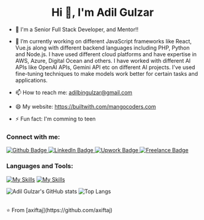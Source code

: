 

<h1 align="center">Hi 👋, I'm Adil Gulzar </h1>

- 🌱 I'm a Senior Full Stack Developer, and Mentor!!
- 🔭 I’m currently working on different JavaScript frameworks like React, Vue.js along with different backend languages including PHP, Python and Node.js. I have used different cloud platforms and have expertise in AWS, Azure, Digital Ocean and others. I have worked with different AI APIs like OpenAI APIs, Gemini API etc on different AI projects. I've used fine-tuning techniques to make models work better for certain tasks and applications.
  
- 📫 How to reach me: adilbingulzar@gmail.com
- 😄 My website: https://builtwith.com/mangocoders.com
- ⚡ Fun fact: I'm comming to teen
  
### Connect with me:
<div id="badges">
  <a href="https://github.com/adilbingulzar">
    <img src="https://img.shields.io/badge/Github-white?style=for-the-badge&logo=Github&logoColor=black" alt="Github Badge"/>
 
  </a>
   <a href="https://www.linkedin.com/in/adilbingulzar/">
    <img src="https://img.shields.io/badge/LinkedIn-purple?style=for-the-badge&logo=linkedin&logoColor=white" alt="LinkedIn Badge"/>
  </a>
   <a href="https://www.upwork.com/freelancers/adilbingulzar">
    <img src="https://img.shields.io/badge/Upwork-green?style=for-the-badge&logo=Upwork&logoColor=white" alt="Upwork Badge"/>
  </a>
   <a href="">
    <img src="https://img.shields.io/badge/Freelance-blue?style=for-the-badge&logo=freelance&logoColor=white" alt="Freelance Badge"/>
  </a>
</div>

### Languages and Tools:

[![My Skills](https://skillicons.dev/icons?i=figma,js,html,css,tailwind,react,nextjs,redux,vue,nuxtjs,&perline=10)](https://skillicons.dev)
[![My Skills](https://skillicons.dev/icons?i=php,laravel,symfony,nodejs,mysql,mongodb,nginx,aws,azure,linux&perline=10)](https://skillicons.dev)

![Adil Gulzar's GitHub stats](https://github-readme-stats.vercel.app/api?username=adilbingulzar&show_icons=true&theme=dark)                    ![Top Langs](https://github-readme-stats.vercel.app/api/top-langs/?username=adilbingulzar&theme=dark)


<br>
⭐️ From [axiftaj](https://github.com/axiftaj)
